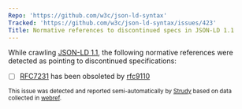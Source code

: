 ```yaml
---
Repo: 'https://github.com/w3c/json-ld-syntax'
Tracked: 'https://github.com/w3c/json-ld-syntax/issues/423'
Title: Normative references to discontinued specs in JSON-LD 1.1
---
```


While crawling [JSON-LD 1.1](https://w3c.github.io/json-ld-syntax/), the following normative references were detected as pointing to discontinued specifications:
* [ ] [RFC7231](https://tools.ietf.org/html/rfc7231) has been obsoleted by [rfc9110](https://httpwg.org/specs/rfc9110.html)

<sub>This issue was detected and reported semi-automatically by [Strudy](https://github.com/w3c/strudy/) based on data collected in [webref](https://github.com/w3c/webref/).</sub>
